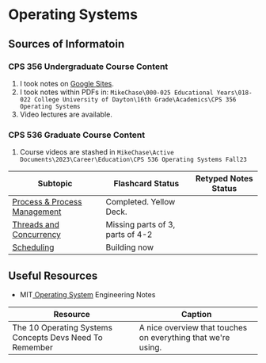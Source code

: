# Operating Systems

## Sources of Informatoin

### CPS 356 Undergraduate Course Content

1. I took notes on [Google Sites](https://sites.google.com/view/cps356/home).
2. I took notes within PDFs in: `MikeChase\000-025 Educational Years\018-022 College University of Dayton\16th Grade\Academics\CPS 356 Operating Systems`
3. Video lectures are available.

### CPS 536 Graduate Course Content

1. Course videos are stashed in `MikeChase\Active Documents\2023\Career\Education\CPS 536 Operating Systems Fall23`

| Subtopic                                              | Flashcard Status                 | Retyped Notes Status |
| ----------------------------------------------------- | -------------------------------- | -------------------- |
| [Process & Process Management](ProcessManagement.md)  | Completed. Yellow Deck.          |                      |
| [Threads and Concurrency](threads-and-concurrency.md) | Missing parts of 3, parts of 4-2 |                      |
| [Scheduling](scheduling.md)                           | Building now                     |                      |

## Useful Resources

* MIT[ Operating System](https://ocw.mit.edu/courses/6-828-operating-system-engineering-fall-2012/pages/lecture-notes-and-readings/) Engineering Notes

| Resource                                                | Caption                                                      |
| ------------------------------------------------------- | ------------------------------------------------------------ |
| The 10 Operating Systems Concepts Devs Need To Remember | A nice overview that touches on everything that we're using. |
